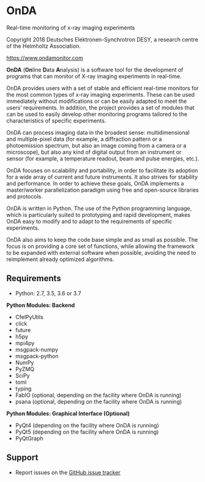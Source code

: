 OnDA
====

Real-time monitoring of x-ray imaging experiments

Copyright 2018 Deutsches Elektronen-Synchrotron DESY,
               a research centre of the Helmholtz Association.

<https://www.ondamonitor.com>

**OnDA** (**On**line **D**ata **A**nalysis) is a software tool for the
development of programs that can monitor of X-ray imaging experiments in real-time.

OnDA provides users with a set of stable and efficient real-time monitors for the most
common types of x-ray imaging experiments. These can be used immediately without
modifications or can be easily adapted to meet the users’ requirements. In addition,
the project provides a set of modules that can be used to easily develop other
monitoring programs tailored to the characteristics of specific experiments.

OnDA can process imaging data in the broadest sense: multidimensional and
multiple-pixel data (for example, a diffraction pattern or a photoemission spectrum,
but also an image coming from a camera or a microscope), but also any kind of digital
output from an instrument or sensor (for example, a temperature readout, beam and
pulse energies, etc.).

OnDA focuses on scalability and portability, in order to facilitate its adoption for a
wide array of current and future instruments. It also strives for stability and
performance. In order to achieve these goals, OnDA implements a master/worker
parallelization paradigm using free and open-source libraries and protocols.

OnDA is written in Python. The use of the Python programming language, which is
particularly suited to prototyping and rapid development, makes OnDA easy to modify
and to adapt to the requirements of specific experiments.

OnDA also aims to keep the code base simple and as small as possible. The focus is on
providing a core set of functions, while allowing the framework to be expanded with
external software when possible, avoiding the need to reimplement already optimized
algorithms.

Requirements
------------

  * Python: 2.7, 3.5, 3.6 or 3.7

  **Python Modules: Backend**

  * CfelPyUtils
  * click
  * future
  * h5py
  * mpi4py
  * msgpack-numpy
  * msgpack-python
  * NumPy
  * PyZMQ
  * SciPy
  * toml
  * typing
  * FabIO (optional, depending on the facility where OnDA is running)
  * psana (optional, depending on the facility where OnDA is running)


  **Python Modules: Graphical Interface (Optional)**

  * PyQt4 (depending on the facility where OnDA is running)
  * PyQt5 (depending on the facility where OnDA is running)
  * PyQtGraph

Support
-------

  * Report issues on the [GitHub issue tracker](https://github.com/ondateam/onda/issues)
